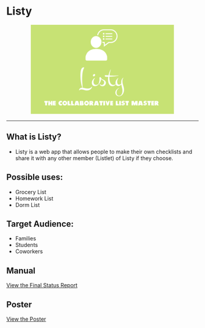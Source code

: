 # Listy

<p align="center"><img src="public/images/listy.png" width="376px" height="235px"/></p>

<hr>

## What is Listy?
* Listy is a web app that allows people to make their own checklists and share it with any other member (Listlet) of Listy if they choose.


## Possible uses: 

* Grocery List
* Homework List
* Dorm List

## Target Audience:
* Families
* Students
* Coworkers

## Manual
[View the Final Status Report](https://github.com/sitarobinson/Listy/blob/master/Listy%20Final%20Status%20Report.pdf)

## Poster
[View the Poster](https://github.com/sitarobinson/Listy/blob/master/Listy%20Poster.pdf)

